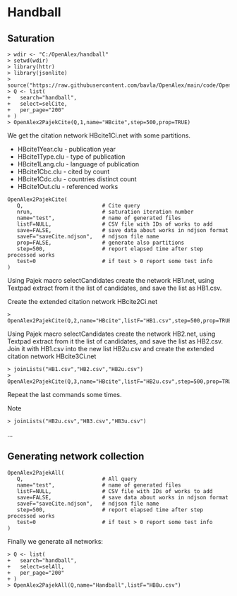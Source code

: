 # Handball

## Saturation 
```
> wdir <- "C:/OpenAlex/handball"
> setwd(wdir)
> library(httr)
> library(jsonlite)
> source("https://raw.githubusercontent.com/bavla/OpenAlex/main/code/OpenAlex4.R")
> Q <- list(
+   search="handball",
+   select=selCite,
+   per_page="200"
+ )
> OpenAlex2PajekCite(Q,1,name="HBcite",step=500,prop=TRUE)
```
We get the citation network HBcite1Ci.net with some partitions.

  * HBcite1Year.clu - publication year
  * HBcite1Type.clu - type of publication
  * HBcite1Lang.clu - language of publication
  * HBcite1Cbc.clu - cited by count
  * HBcite1Cdc.clu - countries distinct count
  * HBcite1Out.clu - referenced works

```
OpenAlex2PajekCite(
   Q,                         # Cite query
   nrun,                      # saturation iteration number
   name="test",               # name of generated files 
   listF=NULL,                # CSV file with IDs of works to add
   save=FALSE,                # save data about works in ndjson format
   saveF="saveCite.ndjson",   # ndjson file name
   prop=FALSE,                # generate also partitions
   step=500,                  # report elapsed time after step processed works
   test=0                     # if test > 0 report some test info
)
```   
Using Pajek macro selectCandidates create the network HB1.net, using Textpad extract from it the list of candidates, and save the list as HB1.csv.

Create the extended citation network HBcite2Ci.net
```
> OpenAlex2PajekCite(Q,2,name="HBcite",listF="HB1.csv",step=500,prop=TRUE)
```
Using Pajek macro selectCandidates create the network HB2.net, using Textpad extract from it the list of candidates, and save the list as HB2.csv.
Join it with HB1.csv into the new list HB2u.csv and create the extended citation network HBcite3Ci.net
```
> joinLists("HB1.csv","HB2.csv","HB2u.csv")
> OpenAlex2PajekCite(Q,3,name="HBcite",listF="HB2u.csv",step=500,prop=TRUE)
```
Repeat the last commands some times.

Note
```
> joinLists("HB2u.csv","HB3.csv","HB3u.csv")
```
...

## Generating network collection
```
OpenAlex2PajekAll(
   Q,                         # All query
   name="test",               # name of generated files 
   listF=NULL,                # CSV file with IDs of works to add
   save=FALSE,                # save data about works in ndjson format
   saveF="saveCite.ndjson",   # ndjson file name
   step=500,                  # report elapsed time after step processed works
   test=0                     # if test > 0 report some test info
)
```   

Finally we generate all networks:
```
> Q <- list(
+   search="handball",
+   select=selAll,
+   per_page="200"
+ )
> OpenAlex2PajekAll(Q,name="Handball",listF="HB8u.csv")
```

